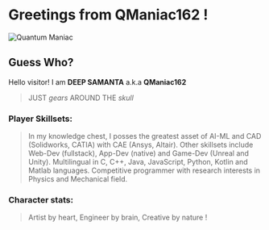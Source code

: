 # **Greetings from QManiac162 !**

<picture>
 <source media="(prefers-color-scheme: dark)" srcset="https://user-images.githubusercontent.com/132601485/250339032-f60b319c-74bd-42c4-ae6b-4d00db799880.gif">
 <source media="(prefers-color-scheme: light)" srcset="https://user-images.githubusercontent.com/132601485/250337926-07a85969-f5d2-4909-91f4-977a6bf87691.gif">
 <img alt="Quantum Maniac" src="https://user-images.githubusercontent.com/132601485/249278149-5d7fac22-f89e-44ae-9193-5e42949d489f.jpg">
</picture>


## Guess Who?
Hello visitor! I am **DEEP SAMANTA** a.k.a **QManiac162**
> JUST *gears* AROUND THE *skull*

### Player Skillsets:
> In my knowledge chest, I posses the greatest asset of AI-ML and CAD (Solidworks, CATIA) with CAE (Ansys, Altair). 
> Other skillsets include Web-Dev (fullstack), App-Dev (native) and Game-Dev (Unreal and Unity).
> Multilingual in C, C++, Java, JavaScript, Python, Kotlin and Matlab languages.
> Competitive programmer with research interests in Physics and Mechanical field. 

### Character stats: 
> Artist by heart, 
> Engineer by brain,
> Creative by nature !

<!--
**QManiac162/QManiac162** is a ✨ _special_ ✨ repository because its `README.md` (this file) appears on your GitHub profile.

Here are some ideas to get you started:

- 🔭 I’m currently working on ...
- 🌱 I’m currently learning ...
- 👯 I’m looking to collaborate on ...
- 🤔 I’m looking for help with ...
- 💬 Ask me about ...
- 📫 How to reach me: ...
- 😄 Pronouns: ...
- ⚡ Fun fact: ...
-->
